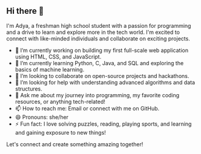 ## Hi there 👋

<!--
**AdyaS2010/AdyaS2010** is a ✨ _special_ ✨ repository because its `README.md` (this file) appears on your GitHub profile.

Here are some ideas to get you started:

- 🔭 I’m currently working on ...
- 🌱 I’m currently learning ...
- 👯 I’m looking to collaborate on ...
- 🤔 I’m looking for help with ...
- 💬 Ask me about ...
- 📫 How to reach me: ...
- 😄 Pronouns: ...
- ⚡ Fun fact: ...
-->

I'm Adya, a freshman high school student with a passion for programming and a drive to learn and explore more in the tech world. I'm excited to connect with like-minded individuals and collaborate on exciting projects.

- 🔭 I’m currently working on building my first full-scale web application using HTML, CSS, and JavaScript.
- 🌱 I’m currently learning Python, C, Java, and SQL and exploring the basics of machine learning.
- 👯 I’m looking to collaborate on open-source projects and hackathons.
- 🤔 I’m looking for help with understanding advanced algorithms and data structures.
- 💬 Ask me about my journey into programming, my favorite coding resources, or anything tech-related!
- 📫 How to reach me: Email or connect with me on GitHub.
- 😄 Pronouns: she/her
- ⚡ Fun fact: I love solving puzzles, reading, playing sports, and learning and gaining exposure to new things!

Let's connect and create something amazing together!
